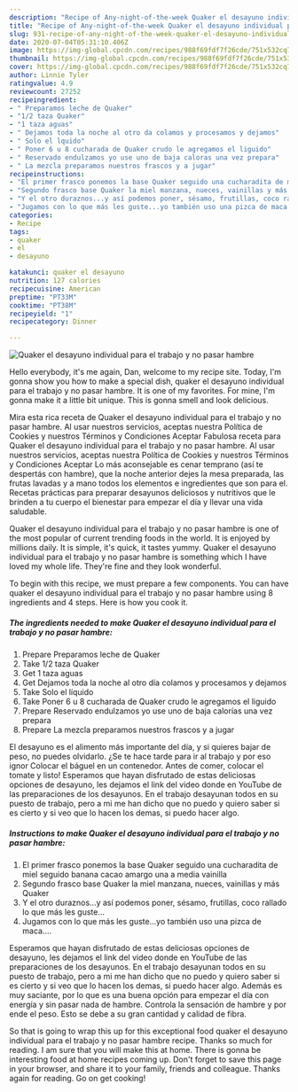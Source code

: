 ```yaml
---
description: "Recipe of Any-night-of-the-week Quaker el desayuno individual para el trabajo y no pasar hambre"
title: "Recipe of Any-night-of-the-week Quaker el desayuno individual para el trabajo y no pasar hambre"
slug: 931-recipe-of-any-night-of-the-week-quaker-el-desayuno-individual-para-el-trabajo-y-no-pasar-hambre
date: 2020-07-04T05:31:10.406Z
image: https://img-global.cpcdn.com/recipes/988f69fdf7f26cde/751x532cq70/quaker-el-desayuno-individual-para-el-trabajo-y-no-pasar-hambre-foto-principal.jpg
thumbnail: https://img-global.cpcdn.com/recipes/988f69fdf7f26cde/751x532cq70/quaker-el-desayuno-individual-para-el-trabajo-y-no-pasar-hambre-foto-principal.jpg
cover: https://img-global.cpcdn.com/recipes/988f69fdf7f26cde/751x532cq70/quaker-el-desayuno-individual-para-el-trabajo-y-no-pasar-hambre-foto-principal.jpg
author: Linnie Tyler
ratingvalue: 4.9
reviewcount: 27252
recipeingredient:
- " Preparamos leche de Quaker"
- "1/2 taza Quaker"
- "1 taza aguas"
- " Dejamos toda la noche al otro da colamos y procesamos y dejamos"
- " Solo el lquido"
- " Poner 6 u 8 cucharada de Quaker crudo le agregamos el liguido"
- " Reservado endulzamos yo use uno de baja caloras una vez prepara"
- " La mezcla preparamos nuestros frascos y a jugar"
recipeinstructions:
- "El primer frasco ponemos la base Quaker seguido una cucharadita de miel seguido banana cacao amargo una a media vainilla"
- "Segundo frasco base Quaker la miel manzana, nueces, vainillas y más Quaker"
- "Y el otro duraznos...y así podemos poner, sésamo, frutillas, coco rallado lo que más les guste..."
- "Jugamos con lo que más les guste...yo también uso una pizca de maca...."
categories:
- Recipe
tags:
- quaker
- el
- desayuno

katakunci: quaker el desayuno 
nutrition: 127 calories
recipecuisine: American
preptime: "PT33M"
cooktime: "PT38M"
recipeyield: "1"
recipecategory: Dinner

---
```



![Quaker el desayuno individual para el trabajo y no pasar hambre](https://img-global.cpcdn.com/recipes/988f69fdf7f26cde/751x532cq70/quaker-el-desayuno-individual-para-el-trabajo-y-no-pasar-hambre-foto-principal.jpg)

Hello everybody, it's me again, Dan, welcome to my recipe site. Today, I'm gonna show you how to make a special dish, quaker el desayuno individual para el trabajo y no pasar hambre. It is one of my favorites. For mine, I'm gonna make it a little bit unique. This is gonna smell and look delicious.

Mira esta rica receta de Quaker el desayuno individual para el trabajo y no pasar hambre. Al usar nuestros servicios, aceptas nuestra Política de Cookies y nuestros Términos y Condiciones Aceptar Fabulosa receta para Quaker el desayuno individual para el trabajo y no pasar hambre. Al usar nuestros servicios, aceptas nuestra Política de Cookies y nuestros Términos y Condiciones Aceptar Lo más aconsejable es cenar temprano (así te despertás con hambre), que la noche anterior dejes la mesa preparada, las frutas lavadas y a mano todos los elementos e ingredientes que son para el. Recetas prácticas para preparar desayunos deliciosos y nutritivos que le brinden a tu cuerpo el bienestar para empezar el día y llevar una vida saludable.

Quaker el desayuno individual para el trabajo y no pasar hambre is one of the most popular of current trending foods in the world. It is enjoyed by millions daily. It is simple, it's quick, it tastes yummy. Quaker el desayuno individual para el trabajo y no pasar hambre is something which I have loved my whole life. They're fine and they look wonderful.


To begin with this recipe, we must prepare a few components. You can have quaker el desayuno individual para el trabajo y no pasar hambre using 8 ingredients and 4 steps. Here is how you cook it.

<!--inarticleads1-->

##### The ingredients needed to make Quaker el desayuno individual para el trabajo y no pasar hambre:

1. Prepare  Preparamos leche de Quaker
1. Take 1/2 taza Quaker
1. Get 1 taza aguas
1. Get  Dejamos toda la noche al otro día colamos y procesamos y dejamos
1. Take  Solo el líquido
1. Take  Poner 6 u 8 cucharada de Quaker crudo le agregamos el liguido
1. Prepare  Reservado endulzamos yo use uno de baja calorías una vez prepara
1. Prepare  La mezcla preparamos nuestros frascos y a jugar


El desayuno es el alimento más importante del día, y si quieres bajar de peso, no puedes olvidarlo. ¿Se te hace tarde para ir al trabajo y por eso ignor Colocar el báguel en un contenedor. Antes de comer, colocar el tomate y listo! Esperamos que hayan disfrutado de estas deliciosas opciones de desayuno, les dejamos el link del video donde en YouTube de las preparaciones de los desayunos. En el trabajo desayunan todos en su puesto de trabajo, pero a mi me han dicho que no puedo y quiero saber si es cierto y si veo que lo hacen los demas, si puedo hacer algo. 

<!--inarticleads2-->

##### Instructions to make Quaker el desayuno individual para el trabajo y no pasar hambre:

1. El primer frasco ponemos la base Quaker seguido una cucharadita de miel seguido banana cacao amargo una a media vainilla
1. Segundo frasco base Quaker la miel manzana, nueces, vainillas y más Quaker
1. Y el otro duraznos...y así podemos poner, sésamo, frutillas, coco rallado lo que más les guste...
1. Jugamos con lo que más les guste...yo también uso una pizca de maca....


Esperamos que hayan disfrutado de estas deliciosas opciones de desayuno, les dejamos el link del video donde en YouTube de las preparaciones de los desayunos. En el trabajo desayunan todos en su puesto de trabajo, pero a mi me han dicho que no puedo y quiero saber si es cierto y si veo que lo hacen los demas, si puedo hacer algo. Además es muy saciante, por lo que es una buena opción para empezar el día con energía y sin pasar nada de hambre. Controla la sensación de hambre y por ende el peso. Esto se debe a su gran cantidad y calidad de fibra. 

So that is going to wrap this up for this exceptional food quaker el desayuno individual para el trabajo y no pasar hambre recipe. Thanks so much for reading. I am sure that you will make this at home. There is gonna be interesting food at home recipes coming up. Don't forget to save this page in your browser, and share it to your family, friends and colleague. Thanks again for reading. Go on get cooking!
